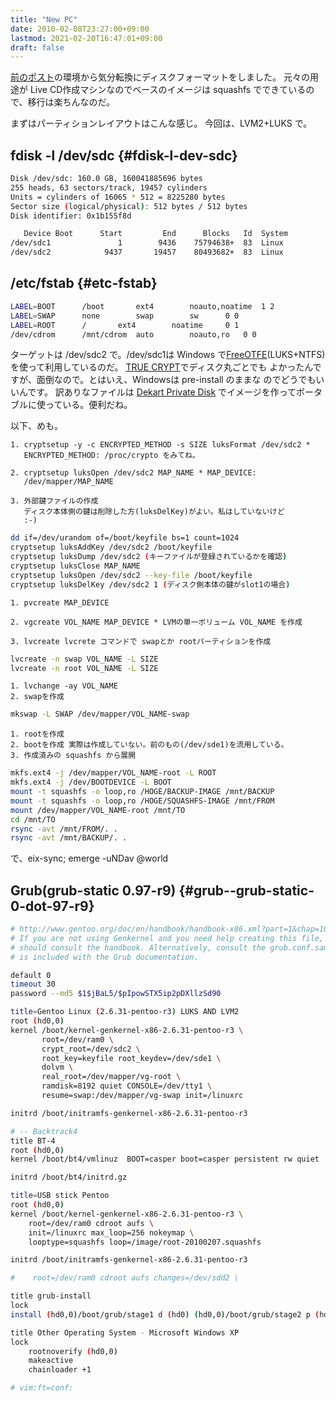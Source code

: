 ```yaml
---
title: "New PC"
date: 2010-02-08T23:27:00+09:00
lastmod: 2021-02-20T16:47:01+09:00
draft: false
---
```


[前のポスト](/blog/new-pc.html)の環境から気分転換にディスクフォーマットをしました。
元々の用途が Live CD作成マシンなのでベースのイメージは squashfs
でできているので、移行は楽ちんなのだ。

まずはパーティションレイアウトはこんな感じ。 今回は、LVM2+LUKS で。


## fdisk -l /dev/sdc {#fdisk-l-dev-sdc}

```sh
Disk /dev/sdc: 160.0 GB, 160041885696 bytes
255 heads, 63 sectors/track, 19457 cylinders
Units = cylinders of 16065 * 512 = 8225280 bytes
Sector size (logical/physical): 512 bytes / 512 bytes
Disk identifier: 0x1b155f8d

   Device Boot      Start         End      Blocks   Id  System
/dev/sdc1               1        9436    75794638+  83  Linux
/dev/sdc2            9437       19457    80493682+  83  Linux
```


## /etc/fstab {#etc-fstab}

```sh
LABEL=BOOT      /boot       ext4        noauto,noatime  1 2
LABEL=SWAP      none        swap        sw      0 0
LABEL=ROOT      /       ext4        noatime     0 1
/dev/cdrom      /mnt/cdrom  auto        noauto,ro   0 0
```

ターゲットは /dev/sdc2 で。/dev/sdc1は Windows
で[FreeOTFE](http://www.freeotfe.org/)(LUKS+NTFS)
を使って利用しているのだ。 [TRUE
CRYPT](http://www.truecrypt.org/)でディスク丸ごとでも
よかったんですが、面倒なので。とはいえ、Windowsは pre-install のままな
のでどうでもいいんです。 訳ありなファイルは
[Dekart Private Disk](http://www.private-disk.net/)
でイメージを作ってポータブルに使っている。便利だね。

以下、めも。

```text
1. cryptsetup -y -c ENCRYPTED_METHOD -s SIZE luksFormat /dev/sdc2 *
   ENCRYPTED_METHOD: /proc/crypto をみてね。

2. cryptsetup luksOpen /dev/sdc2 MAP_NAME * MAP_DEVICE:
   /dev/mapper/MAP_NAME

3. 外部鍵ファイルの作成
   ディスク本体側の鍵は削除した方(luksDelKey)がよい。私はしていないけど
   :-)
```

```sh
dd if=/dev/urandom of=/boot/keyfile bs=1 count=1024
cryptsetup luksAddKey /dev/sdc2 /boot/keyfile
cryptsetup luksDump /dev/sdc2 (キーファイルが登録されているかを確認)
cryptsetup luksClose MAP_NAME
cryptsetup luksOpen /dev/sdc2 --key-file /boot/keyfile
cryptsetup luksDelKey /dev/sdc2 1 (ディスク側本体の鍵がslot1の場合)
```

```text
1. pvcreate MAP_DEVICE

2. vgcreate VOL_NAME MAP_DEVICE * LVMの単一ボリューム VOL_NAME を作成

3. lvcreate lvcrete コマンドで swapとか rootパーティションを作成
```

```sh
lvcreate -n swap VOL_NAME -L SIZE
lvcreate -n root VOL_NAME -L SIZE
```

```text
1. lvchange -ay VOL_NAME
2. swapを作成
```

```sh
mkswap -L SWAP /dev/mapper/VOL_NAME-swap
```

```text
1. rootを作成
2. bootを作成 実際は作成していない。前のもの(/dev/sde1)を流用している。
3. 作成済みの squashfs から展開
```

```sh
mkfs.ext4 -j /dev/mapper/VOL_NAME-root -L ROOT
mkfs.ext4 -j /dev/BOOTDEVICE -L BOOT
mount -t squashfs -o loop,ro /HOGE/BACKUP-IMAGE /mnt/BACKUP
mount -t squashfs -o loop,ro /HOGE/SQUASHFS-IMAGE /mnt/FROM
mount /dev/mapper/VOL_NAME-root /mnt/TO
cd /mnt/TO
rsync -avt /mnt/FROM/. .
rsync -avt /mnt/BACKUP/. .
```

で、eix-sync; emerge -uNDav @world


## Grub(grub-static 0.97-r9) {#grub--grub-static-0-dot-97-r9}

```sh
# http://www.gentoo.org/doc/en/handbook/handbook-x86.xml?part=1&chap=10#doc_chap2
# If you are not using Genkernel and you need help creating this file, you
# should consult the handbook. Alternatively, consult the grub.conf.sample that
# is included with the Grub documentation.

default 0
timeout 30
password --md5 $1$jBaL5/$pIpowSTX5ip2pDXllzSd90

title=Gentoo Linux (2.6.31-pentoo-r3) LUKS AND LVM2
root (hd0,0)
kernel /boot/kernel-genkernel-x86-2.6.31-pentoo-r3 \
       root=/dev/ram0 \
       crypt_root=/dev/sdc2 \
       root_key=keyfile root_keydev=/dev/sde1 \
       dolvm \
       real_root=/dev/mapper/vg-root \
       ramdisk=8192 quiet CONSOLE=/dev/tty1 \
       resume=swap:/dev/mapper/vg-swap init=/linuxrc

initrd /boot/initramfs-genkernel-x86-2.6.31-pentoo-r3

# -- Backtrack4
title BT-4
root (hd0,0)
kernel /boot/bt4/vmlinuz  BOOT=casper boot=casper persistent rw quiet

initrd /boot/bt4/initrd.gz

title=USB stick Pentoo
root (hd0,0)
kernel /boot/kernel-genkernel-x86-2.6.31-pentoo-r3 \
    root=/dev/ram0 cdroot aufs \
    init=/linuxrc max_loop=256 nokeymap \
    looptype=squashfs loop=/image/root-20100207.squashfs

initrd /boot/initramfs-genkernel-x86-2.6.31-pentoo-r3

#    root=/dev/ram0 cdroot aufs changes=/dev/sdd2 \

title grub-install
lock
install (hd0,0)/boot/grub/stage1 d (hd0) (hd0,0)/boot/grub/stage2 p (hd0,0)/boot/grub/grub.conf

title Other Operating System - Microsoft Windows XP
lock
    rootnoverify (hd0,0)
    makeactive
    chainloader +1

# vim:ft=conf:
```